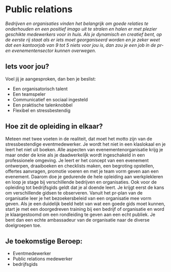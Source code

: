 # Public relations

_Bedrijven en organisaties vinden het belangrijk om goede relaties te onderhouden en een positief imago uit te stralen en halen er met plezier geschikte medewerkers voor in huis. Als je dynamisch en creatief bent, op de eerste rij staat als er iets moet georganiseerd worden en je zeker weet dat een kantoorjob van 9 tot 5 niets voor jou is, dan zou je een job in de pr- en evenementensector kunnen overwegen._

## Iets voor jou?

Voel jij je aangesproken, dan ben je beslist:

* Een organisatorisch talent
* Een teamspeler
* Communicatief en sociaal ingesteld
* Een praktische talenknobbel
* Flexibel en stressbestendig

## Hoe zit de opleiding in elkaar?

Meteen met twee voeten in de realiteit, dat moet het motto zijn van de stressbestendige eventmedewerker. Je wordt het niet in een klaslokaal en je leert het niet uit boeken. Alle aspecten van evenementenorganisatie krijg je maar onder de knie als je daadwerkelijk wordt ingeschakeld in een professionele omgeving. Je leert er het concept van een evenement ontwerpen, draaiboeken en checklists maken, een begroting opstellen, offertes aanvragen, promotie voeren en met je team vorm geven aan een evenement. Daarom doe je gedurende de hele opleiding aan werkplekleren en loop je stage bij verschillende bedrijven en organisaties. Ook voor de opleiding tot bedrijfsgids geldt dat je al doende leert. Je krijgt eerst de kans om verschillende gidsen te observeren. Vanuit het pr-plan van de organisatie leer je het bezoekersbeleid van een organisatie mee vorm geven. Als je een duidelijk beeld hebt van wat een goede gids moet kunnen, start je met een doorgedreven training bij een bedrijf of organisatie en word je klaargestoomd om een rondleiding te geven aan een echt publiek. Je bent dan een echte ambassadeur van de organisatie naar de diverse doelgroepen toe.

## Je toekomstige Beroep:

* Eventmedewerker
* Public relations medewerker
* bedrijfsgids